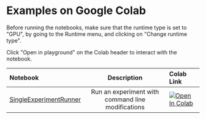 # Examples on Google Colab
Before running the notebooks, make sure that the runtime type is set to "GPU", by going to the Runtime menu, and clicking on "Change runtime type".

Click "Open in playground" on the Colab header to interact with the notebook.

|Notebook|Description|Colab Link|
|:---|:---:|:---|
[SingleExperimentRunner](https://github.com/KevinMusgrave/powerful-benchmarker/blob/master/examples/notebooks/SingleExperimentRunner.ipynb) | Run an experiment with command line modifications |[![Open In Colab](https://colab.research.google.com/assets/colab-badge.svg)](https://colab.research.google.com/github/KevinMusgrave/powerful-benchmarker/blob/master/examples/notebooks/SingleExperimentRunner.ipynb)
